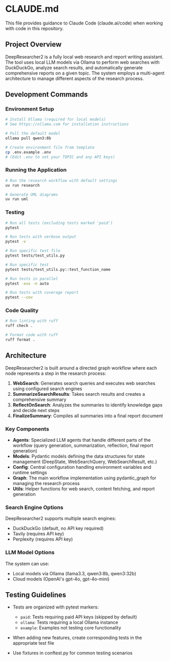 # CLAUDE.md

This file provides guidance to Claude Code (claude.ai/code) when working with code in this repository.

## Project Overview

DeepResearcher2 is a fully local web research and report writing assistant. The tool uses local LLM models via Ollama to perform web searches with DuckDuckGo, analyze search results, and automatically generate comprehensive reports on a given topic. The system employs a multi-agent architecture to manage different aspects of the research process.

## Development Commands

### Environment Setup

```bash
# Install Ollama (required for local models)
# See https://ollama.com for installation instructions

# Pull the default model
ollama pull qwen3:8b

# Create environment file from template
cp .env.example .env
# (Edit .env to set your TOPIC and any API keys)
```

### Running the Application

```bash
# Run the research workflow with default settings
uv run research

# Generate UML diagrams
uv run uml
```

### Testing

```bash
# Run all tests (excluding tests marked 'paid')
pytest

# Run tests with verbose output
pytest -v

# Run specific test file
pytest tests/test_utils.py

# Run specific test
pytest tests/test_utils.py::test_function_name

# Run tests in parallel
pytest -xvs -n auto

# Run tests with coverage report
pytest --cov
```

### Code Quality

```bash
# Run linting with ruff
ruff check .

# Format code with ruff
ruff format .
```

## Architecture

DeepResearcher2 is built around a directed graph workflow where each node represents a step in the research process:

1. **WebSearch**: Generates search queries and executes web searches using configured search engines
2. **SummarizeSearchResults**: Takes search results and creates a comprehensive summary
3. **ReflectOnSearch**: Analyzes the summaries to identify knowledge gaps and decide next steps
4. **FinalizeSummary**: Compiles all summaries into a final report document

### Key Components

- **Agents**: Specialized LLM agents that handle different parts of the workflow (query generation, summarization, reflection, final report generation)
- **Models**: Pydantic models defining the data structures for state management (DeepState, WebSearchQuery, WebSearchResult, etc.)
- **Config**: Central configuration handling environment variables and runtime settings
- **Graph**: The main workflow implementation using pydantic_graph for managing the research process
- **Utils**: Helper functions for web search, content fetching, and report generation

### Search Engine Options

DeepResearcher2 supports multiple search engines:
- DuckDuckGo (default, no API key required)
- Tavily (requires API key)
- Perplexity (requires API key)

### LLM Model Options

The system can use:
- Local models via Ollama (llama3.3, qwen3:8b, qwen3:32b)
- Cloud models (OpenAI's gpt-4o, gpt-4o-mini)

## Testing Guidelines

- Tests are organized with pytest markers:
  - `paid`: Tests requiring paid API keys (skipped by default)
  - `ollama`: Tests requiring a local Ollama instance 
  - `example`: Examples not testing core functionality

- When adding new features, create corresponding tests in the appropriate test file
- Use fixtures in conftest.py for common testing scenarios